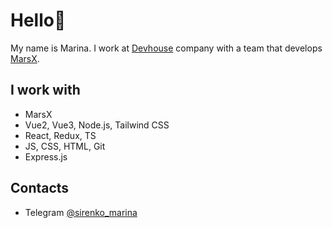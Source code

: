 # Hello👋

My name is Marina. I work at [Devhouse](https://www.devhouse.pro/) company with a team that develops [MarsX](https://www.marsx.dev/).

## I work with

- MarsX
- Vue2, Vue3, Node.js, Tailwind CSS
- React, Redux, TS
- JS, CSS, HTML, Git
- Express.js 
 
## Contacts

- Telegram [@sirenko_marina](https://t.me/sirenko_marina)


